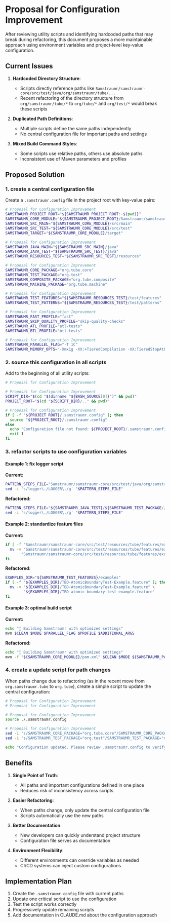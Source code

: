 # Proposal for Configuration Improvement

After reviewing utility scripts and identifying hardcoded paths that may break during refactoring, this document proposes a more maintainable approach using environment variables and project-level key-value configuration.

## Current Issues

1. **Hardcoded Directory Structure**:
   - Scripts directly reference paths like `Samstraumr/samstraumr-core/src/test/java/org/samstraumr/tube/...`
   - Recent refactoring of the directory structure from `org/samstraumr/tube/*` to `org/tube/*` and `org/test/*` would break these scripts

2. **Duplicated Path Definitions**:
   - Multiple scripts define the same paths independently
   - No central configuration file for important paths and settings

3. **Mixed Build Command Styles**:
   - Some scripts use relative paths, others use absolute paths
   - Inconsistent use of Maven parameters and profiles

## Proposed Solution

### 1. create a central configuration file

Create a `.samstraumr.config` file in the project root with key-value pairs:

```bash
# Proposal for Configuration Improvement
SAMSTRAUMR_PROJECT_ROOT="${SAMSTRAUMR_PROJECT_ROOT:-$(pwd)}"
SAMSTRAUMR_CORE_MODULE="${SAMSTRAUMR_PROJECT_ROOT}/Samstraumr/samstraumr-core"
SAMSTRAUMR_SRC_MAIN="${SAMSTRAUMR_CORE_MODULE}/src/main"
SAMSTRAUMR_SRC_TEST="${SAMSTRAUMR_CORE_MODULE}/src/test"
SAMSTRAUMR_TARGET="${SAMSTRAUMR_CORE_MODULE}/target"

# Proposal for Configuration Improvement
SAMSTRAUMR_JAVA_MAIN="${SAMSTRAUMR_SRC_MAIN}/java"
SAMSTRAUMR_JAVA_TEST="${SAMSTRAUMR_SRC_TEST}/java"
SAMSTRAUMR_RESOURCES_TEST="${SAMSTRAUMR_SRC_TEST}/resources"

# Proposal for Configuration Improvement
SAMSTRAUMR_CORE_PACKAGE="org.tube.core"
SAMSTRAUMR_TEST_PACKAGE="org.test"
SAMSTRAUMR_COMPOSITE_PACKAGE="org.tube.composite"
SAMSTRAUMR_MACHINE_PACKAGE="org.tube.machine"

# Proposal for Configuration Improvement
SAMSTRAUMR_TEST_FEATURES="${SAMSTRAUMR_RESOURCES_TEST}/test/features"
SAMSTRAUMR_TEST_PATTERNS="${SAMSTRAUMR_RESOURCES_TEST}/test/patterns"

# Proposal for Configuration Improvement
SAMSTRAUMR_FAST_PROFILE="fast"
SAMSTRAUMR_SKIP_QUALITY_PROFILE="skip-quality-checks"
SAMSTRAUMR_ATL_PROFILE="atl-tests"
SAMSTRAUMR_BTL_PROFILE="btl-tests"

# Proposal for Configuration Improvement
SAMSTRAUMR_PARALLEL_FLAG="-T 1C"
SAMSTRAUMR_MEMORY_OPTS="-Xmx1g -XX:+TieredCompilation -XX:TieredStopAtLevel=1"
```

### 2. source this configuration in all scripts

Add to the beginning of all utility scripts:

```bash
# Proposal for Configuration Improvement

# Proposal for Configuration Improvement
SCRIPT_DIR="$(cd "$(dirname "${BASH_SOURCE[0]}")" && pwd)"
PROJECT_ROOT="$(cd "${SCRIPT_DIR}/.." && pwd)"

# Proposal for Configuration Improvement
if [ -f "${PROJECT_ROOT}/.samstraumr.config" ]; then
  source "${PROJECT_ROOT}/.samstraumr.config"
else
  echo "Configuration file not found: ${PROJECT_ROOT}/.samstraumr.config"
  exit 1
fi
```

### 3. refactor scripts to use configuration variables

#### Example 1: fix logger script

**Current:**
```bash
PATTERN_STEPS_FILE="Samstraumr/samstraumr-core/src/test/java/org/samstraumr/tube/steps/PatternSteps.java"
sed -i 's/logger\./LOGGER\./g' "$PATTERN_STEPS_FILE"
```

**Refactored:**
```bash
PATTERN_STEPS_FILE="${SAMSTRAUMR_JAVA_TEST}/${SAMSTRAUMR_TEST_PACKAGE//./\/}/steps/PatternSteps.java"
sed -i 's/logger\./LOGGER\./g' "$PATTERN_STEPS_FILE"
```

#### Example 2: standardize feature files

**Current:**
```bash
if [ -f "Samstraumr/samstraumr-core/src/test/resources/tube/features/examples/TBD-AtomicBoundaryTest-Example.feature" ]; then
  mv -v "Samstraumr/samstraumr-core/src/test/resources/tube/features/examples/TBD-AtomicBoundaryTest-Example.feature" \
       "Samstraumr/samstraumr-core/src/test/resources/tube/features/examples/TBD-atomic-boundary-test-example.feature"
fi
```

**Refactored:**
```bash
EXAMPLES_DIR="${SAMSTRAUMR_TEST_FEATURES}/examples"
if [ -f "${EXAMPLES_DIR}/TBD-AtomicBoundaryTest-Example.feature" ]; then
  mv -v "${EXAMPLES_DIR}/TBD-AtomicBoundaryTest-Example.feature" \
        "${EXAMPLES_DIR}/TBD-atomic-boundary-test-example.feature"
fi
```

#### Example 3: optimal build script

**Current:**
```bash
echo "🚀 Building Samstraumr with optimized settings"
mvn $CLEAN $MODE $PARALLEL_FLAG $PROFILE $ADDITIONAL_ARGS
```

**Refactored:**
```bash
echo "🚀 Building Samstraumr with optimized settings"
mvn -f "${SAMSTRAUMR_CORE_MODULE}/pom.xml" $CLEAN $MODE ${SAMSTRAUMR_PARALLEL_FLAG} $PROFILE $ADDITIONAL_ARGS
```

### 4. create a update script for path changes

When paths change due to refactoring (as in the recent move from `org.samstraumr.tube` to `org.tube`), create a simple script to update the central configuration:

```bash
# Proposal for Configuration Improvement
# Proposal for Configuration Improvement

# Proposal for Configuration Improvement
source ./.samstraumr.config

# Proposal for Configuration Improvement
sed -i 's/SAMSTRAUMR_CORE_PACKAGE="org.tube.core"/SAMSTRAUMR_CORE_PACKAGE="org.newpath.core"/g' ./.samstraumr.config
sed -i 's/SAMSTRAUMR_TEST_PACKAGE="org.test"/SAMSTRAUMR_TEST_PACKAGE="org.newpath.test"/g' ./.samstraumr.config

echo "Configuration updated. Please review .samstraumr.config to verify changes."
```

## Benefits

1. **Single Point of Truth**: 
   - All paths and important configurations defined in one place
   - Reduces risk of inconsistency across scripts

2. **Easier Refactoring**:
   - When paths change, only update the central configuration file
   - Scripts automatically use the new paths

3. **Better Documentation**:
   - New developers can quickly understand project structure
   - Configuration file serves as documentation

4. **Environment Flexibility**:
   - Different environments can override variables as needed
   - CI/CD systems can inject custom configurations

## Implementation Plan

1. Create the `.samstraumr.config` file with current paths
2. Update one critical script to use the configuration
3. Test the script works correctly
4. Progressively update remaining scripts
5. Add documentation in CLAUDE.md about the configuration approach

